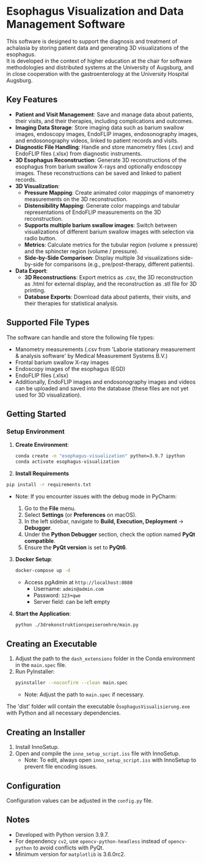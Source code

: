 # Esophagus Visualization and Data Management Software

This software is designed to support the diagnosis and treatment of achalasia by storing patient data and generating 3D visualizations of the esophagus.  
It is developed in the context of higher education at the chair for software methodologies and distributed systems at the University of Augsburg, and in close cooperation with the gastroenterology at the University Hospital Augsburg.

## Key Features

- **Patient and Visit Management**: Save and manage data about patients, their visits, and their therapies, including complications and outcomes.
- **Imaging Data Storage**: Store imaging data such as barium swallow images, endoscopy images, EndoFLIP images, endosonography images, and endosonography videos, linked to patient records and visits.
- **Diagnostic File Handling**: Handle and store manometry files (.csv) and EndoFLIP files (.xlsx) from diagnostic instruments.
- **3D Esophagus Reconstruction**: Generate 3D reconstructions of the esophagus from barium swallow X-rays and optionally endoscopy images. These reconstructions can be saved and linked to patient records.
- **3D Visualization**:
  - **Pressure Mapping**: Create animated color mappings of manometry measurements on the 3D reconstruction.
  - **Distensibility Mapping**: Generate color mappings and tabular representations of EndoFLIP measurements on the 3D reconstruction.
  - **Supports multiple barium swallow images**: Switch between visualizations of different barium swallow images with selection via radio button.
  - **Metrics**: Calculate metrics for the tubular region (volume x pressure) and the sphincter region (volume / pressure).
  - **Side-by-Side Comparison**: Display multiple 3d visualizations side-by-side for comparisons (e.g., pre/post-therapy, different patients).
- **Data Export**:
  - **3D Reconstructions**: Export metrics as .csv, the 3D reconstruction as .html for external display, and the reconstruction as .stl file for 3D printing.
  - **Database Exports**: Download data about patients, their visits, and their therapies for statistical analysis.

## Supported File Types

The software can handle and store the following file types:
- Manometry measurements (.csv from 'Laborie stationary measurement & analysis software' by Medical Measurement Systems B.V.)
- Frontal barium swallow X-ray images
- Endoscopy images of the esophagus (EGD)
- EndoFLIP files (.xlsx)
- Additionally, EndoFLIP images and endosonography images and videos can be uploaded and saved into the database (these files are not yet used for 3D visualization).

## Getting Started

### Setup Environment

1. **Create Environment**:
    ```sh
    conda create -n "esophagus-visualization" python=3.9.7 ipython
    conda activate esophagus-visualization
    ```

2. **Install Requirements**

```sh
pip install -r requirements.txt
```
- Note: If you encounter issues with the debug mode in PyCharm:

  1. Go to the **File** menu.
  2. Select **Settings** (or **Preferences** on macOS).
  3. In the left sidebar, navigate to **Build, Execution, Deployment** -> **Debugger**.
  4. Under the **Python Debugger** section, check the option named **PyQt compatible**.
  5. Ensure the **PyQt version** is set to **PyQt6**.

3. **Docker Setup**:
    ```sh
    docker-compose up -d
    ```
    - Access pgAdmin at `http://localhost:8080`
      - Username: `admin@admin.com`
      - Password: `123+qwe`
      - Server field: can be left empty  
      

4. **Start the Application**:
    ```sh
    python ./3drekonstruktionspeiseroehre/main.py
    ```

## Creating an Executable

1. Adjust the path to the `dash_extensions` folder in the Conda environment in the `main.spec` file.
2. Run PyInstaller:
    ```sh
    pyinstaller --noconfirm --clean main.spec
    ```
    - Note: Adjust the path to `main.spec` if necessary.

The 'dist' folder will contain the executable `ÖsophagusVisualisierung.exe` with Python and all necessary dependencies.

## Creating an Installer

1. Install InnoSetup.
2. Open and compile the `inno_setup_script.iss` file with InnoSetup.
    - Note: To edit, always open `inno_setup_script.iss` with InnoSetup to prevent file encoding issues.

## Configuration

Configuration values can be adjusted in the `config.py` file.

## Notes

- Developed with Python version 3.9.7.
- For dependency `cv2`, use `opencv-python-headless` instead of `opencv-python` to avoid conflicts with PyQt.
- Minimum version for `matplotlib` is 3.6.0rc2.